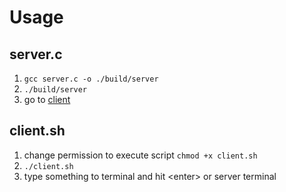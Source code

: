 # Usage
## server.c
1. `gcc server.c -o ./build/server`
2. `./build/server`
3. go to [client](##client)

## client.sh
1. change permission to execute script `chmod +x client.sh`
2. `./client.sh`
3. type something to terminal and hit \<enter\> or server terminal